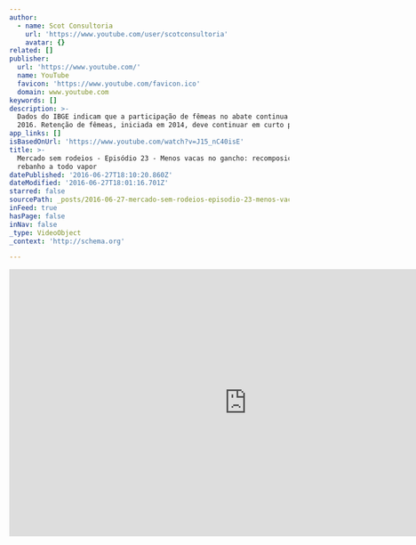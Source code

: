 ```yaml
---
author:
  - name: Scot Consultoria
    url: 'https://www.youtube.com/user/scotconsultoria'
    avatar: {}
related: []
publisher:
  url: 'https://www.youtube.com/'
  name: YouTube
  favicon: 'https://www.youtube.com/favicon.ico'
  domain: www.youtube.com
keywords: []
description: >-
  Dados do IBGE indicam que a participação de fêmeas no abate continua a cair em
  2016. Retenção de fêmeas, iniciada em 2014, deve continuar em curto prazo.
app_links: []
isBasedOnUrl: 'https://www.youtube.com/watch?v=J15_nC40isE'
title: >-
  Mercado sem rodeios - Episódio 23 - Menos vacas no gancho: recomposição do
  rebanho a todo vapor
datePublished: '2016-06-27T18:10:20.860Z'
dateModified: '2016-06-27T18:01:16.701Z'
starred: false
sourcePath: _posts/2016-06-27-mercado-sem-rodeios-episodio-23-menos-vacas-no-gancho-r.md
inFeed: true
hasPage: false
inNav: false
_type: VideoObject
_context: 'http://schema.org'

---
```

<iframe src="https://cdn.embedly.com/widgets/media.html?src=https%3A%2F%2Fwww.youtube.com%2Fembed%2FJ15_nC40isE%3Ffeature%3Doembed&amp;url=http%3A%2F%2Fwww.youtube.com%2Fwatch%3Fv%3DJ15_nC40isE&amp;image=https%3A%2F%2Fi.ytimg.com%2Fvi%2FJ15_nC40isE%2Fhqdefault.jpg&amp;key=b7d04c9b404c499eba89ee7072e1c4f7&amp;type=text%2Fhtml&amp;schema=youtube" width="854" height="480" scrolling="no" frameborder="0" allowfullscreen="" style=""></iframe>